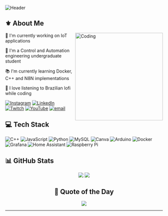 ![Header](https://readme-typing-svg.herokuapp.com?size=30&duration=4000&color=00A6FB&center=true&vCenter=true&multiline=true&width=1000&height=80&lines=%E3%83%96%E3%83%AC%E3%83%8E%E3%83%BB%E3%82%BB%E3%83%AC%E3%82%B9%E3%83%86%E3%82%A3%E3%83%BC%E3%83%8E;Welcome+to+My+Tech+Universe!)


<!-- GIF on the right -->

## ⚜ About Me

<img align="right" alt="Coding" width="280" src="https://media.giphy.com/media/qgQUggAC3Pfv687qPC/giphy.gif">

🚀 I'm currently working on IoT applications  

🙋 I'm a Control and Automation engineering undergraduate student  

📚 I'm currently learning Docker, C++ and N8N implementations

🎵 I love listening to Brazilian lofi while coding  



[![Instagram](https://img.shields.io/badge/Instagram-%23E4405F.svg?logo=Instagram&logoColor=white)](https://instagram.com/b.celestino___) 
[![LinkedIn](https://img.shields.io/badge/LinkedIn-%230077B5.svg?logo=linkedin&logoColor=white)](https://linkedin.com/in/breno-celestino/) 
[![Twitch](https://img.shields.io/badge/Twitch-%239146FF.svg?logo=Twitch&logoColor=white)](https://twitch.tv/.) 
[![YouTube](https://img.shields.io/badge/YouTube-%23FF0000.svg?logo=YouTube&logoColor=white)](https://youtube.com/@.) 
[![email](https://img.shields.io/badge/Email-D14836?logo=gmail&logoColor=white)](mailto:brenocauecelestino@icloud.com)

## 💻 Tech Stack
![C++](https://img.shields.io/badge/c++-%2300599C.svg?style=plastic&logo=c%2B%2B&logoColor=white) 
![JavaScript](https://img.shields.io/badge/javascript-%23323330.svg?style=plastic&logo=javascript&logoColor=%23F7DF1E) 
![Python](https://img.shields.io/badge/python-3670A0?style=plastic&logo=python&logoColor=ffdd54) 
![MySQL](https://img.shields.io/badge/mysql-4479A1.svg?style=plastic&logo=mysql&logoColor=white) 
![Canva](https://img.shields.io/badge/Canva-%2300C4CC.svg?style=plastic&logo=Canva&logoColor=white) 
![Arduino](https://img.shields.io/badge/-Arduino-00979D?style=plastic&logo=Arduino&logoColor=white) 
![Docker](https://img.shields.io/badge/docker-%230db7ed.svg?style=plastic&logo=docker&logoColor=white) 
![Grafana](https://img.shields.io/badge/grafana-%23F46800.svg?style=plastic&logo=grafana&logoColor=white) 
![Home Assistant](https://img.shields.io/badge/home%20assistant-%2341BDF5.svg?style=plastic&logo=home-assistant&logoColor=white) 
![Raspberry Pi](https://img.shields.io/badge/-Raspberry_Pi-C51A4A?style=plastic&logo=Raspberry-Pi)

## 📊 GitHub Stats
<div align="center">
  <img src="https://github-readme-stats.vercel.app/api?username=The-Celestino&theme=algolia&hide_border=false&include_all_commits=false&count_private=false" />
  <img src="https://github-readme-stats.vercel.app/api/top-langs/?username=The-Celestino&theme=algolia&hide_border=false&include_all_commits=false&count_private=false&layout=compact" />
</div>

<div align="center">

## 💭 Quote of the Day  
![](https://quotes-github-readme.vercel.app/api?type=horizontal&theme=tokyonight)  

</div>


---

